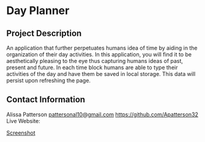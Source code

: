 # Day Planner

## Project Description

An application that further perpetuates humans idea of time by aiding in the organization of their day activities. 
In this application, you will find it to be aesthetically pleasing to the eye thus capturing humans ideas of past, present and future. In each time block humans are able to type their activities of the day and have them be saved in local storage. This data will persist upon refreshing the page.

## Contact Information

Alissa Patterson
pattersonal10@gmail.com
https://github.com/Apatterson32
Live Website:

[Screenshot](<Day Planner Assignment.png>)

